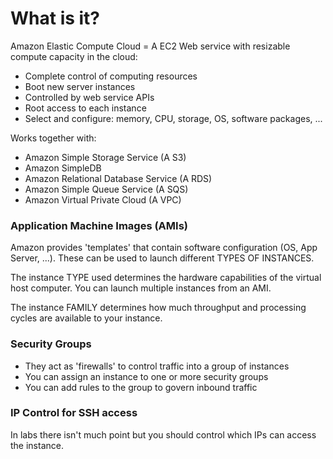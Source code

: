# What is it?

Amazon Elastic Compute Cloud = A EC2
Web service with resizable compute capacity in the cloud:

- Complete control of computing resources
- Boot new server instances
- Controlled by web service APIs
- Root access to each instance
- Select and configure: memory, CPU, storage, OS, software packages, ...

Works together with:

- Amazon Simple Storage Service (A S3)
- Amazon SimpleDB
- Amazon Relational Database Service (A RDS)
- Amazon Simple Queue Service (A SQS)
- Amazon Virtual Private Cloud (A VPC)


### Application Machine Images (AMIs)

Amazon provides 'templates' that contain software configuration (OS, App Server, ...). These can be used to launch different TYPES OF INSTANCES.

The instance TYPE used determines the hardware capabilities of the virtual host computer. You can launch multiple instances from an AMI.

The instance FAMILY determines how much throughput and processing cycles are available to your instance.


### Security Groups

- They act as 'firewalls' to control traffic into a group of instances
- You can assign an instance to one or more security groups
- You can add rules to the group to govern inbound traffic

### IP Control for SSH access

In labs there isn't much point but you should control which IPs can access the instance.